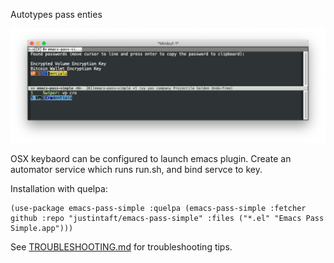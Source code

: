 Autotypes pass enties

![screenshot](screenshot.png)

OSX keybaord can be configured to launch emacs plugin. Create an automator service which runs run.sh, and bind servce to key.


Installation with quelpa: 

```
(use-package emacs-pass-simple :quelpa (emacs-pass-simple :fetcher github :repo "justintaft/emacs-pass-simple" :files ("*.el" "Emacs Pass Simple.app")))
```

See [TROUBLESHOOTING.md](TROUBLESHOOTING.md) for troubleshooting tips.
